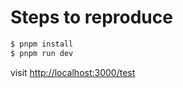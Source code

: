 # Steps to reproduce

```bash
$ pnpm install
$ pnpm run dev
```

visit [http://localhost:3000/test](http://localhost:3000/test)
